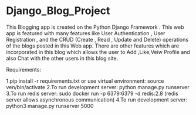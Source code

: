 # Django_Blog_Project

This Blogging app is created on the Python Django Framework . This web app is featured with many features like User Authentication , User Registration , and the CRUD (Create , Read , Update and Delete) operations of the blogs posted in this Web app. There are other features which are incorporated in this blog which allows the user to Add ,Like,Veiw Profile and also Chat with the other users in this blog site.

Requirements:

1.pip install -r requirements.txt
or use virtual environment: source ven/bin/activate
2.To run development server: python manage.py runserver
3.To run redis server: sudo docker run -p 6379:6379 -d redis:2.8
(redis server allows asynchronous communication)
4.To run development server: python3 manage.py runserver 5000
